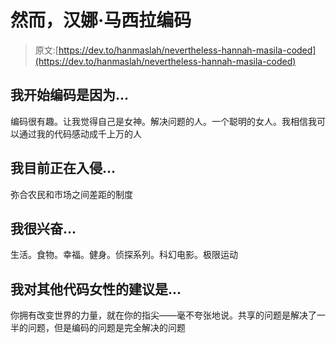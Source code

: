 # 然而，汉娜·马西拉编码

> 原文:[https://dev.to/hanmaslah/nevertheless-hannah-masila-coded](https://dev.to/hanmaslah/nevertheless-hannah-masila-coded)

## [](#i-began-coding-because)我开始编码是因为...

编码很有趣。让我觉得自己是女神。解决问题的人。一个聪明的女人。我相信我可以通过我的代码感动成千上万的人

## [](#im-currently-hacking-on)我目前正在入侵...

弥合农民和市场之间差距的制度

## [](#im-excited-about)我很兴奋...

生活。食物。幸福。健身。侦探系列。科幻电影。极限运动

## [](#my-advice-for-other-women-who-code-is)我对其他代码女性的建议是...

你拥有改变世界的力量，就在你的指尖——毫不夸张地说。共享的问题是解决了一半的问题，但是编码的问题是完全解决的问题